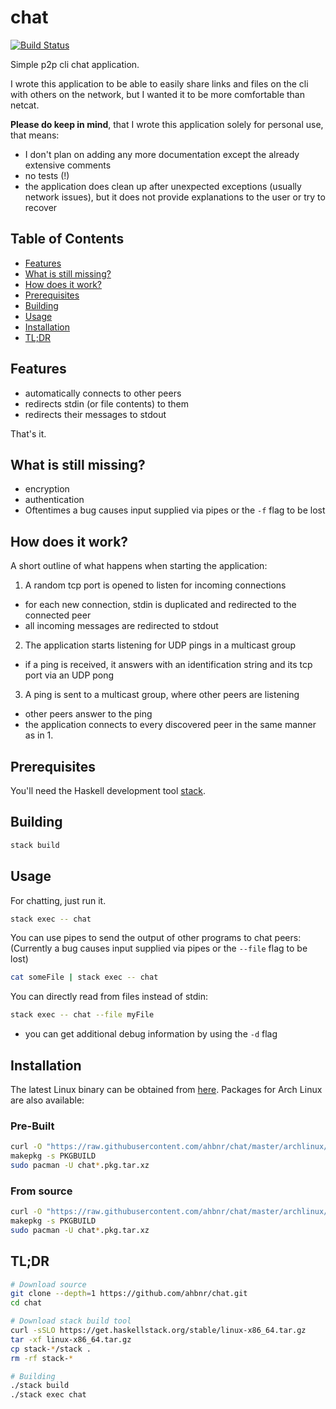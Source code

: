 # chat

[![Build Status](https://ahbnr.de/jenkins/buildStatus/icon?job=chat)](https://ahbnr.de/jenkins/job/chat/)

Simple p2p cli chat application.

I wrote this application to be able to easily share links and files on the cli
with others on the network, but I wanted it to be more comfortable than netcat.

**Please do keep in mind**, that I wrote this application solely for personal use,
that means:

* I don't plan on adding any more documentation except the
  already extensive comments
* no tests (!)
* the application does clean up after unexpected exceptions
  (usually network issues), but it does not provide
  explanations to the user or try to recover

## Table of Contents

* [Features](#features)
* [What is still missing?](#what-is-still-missing)
* [How does it work?](#how-does-it-work)
* [Prerequisites](#prerequisites)
* [Building](#building)
* [Usage](#usage)
* [Installation](#installation)
* [TL;DR](#tldr)

## Features

* automatically connects to other peers
* redirects stdin (or file contents) to them
* redirects their messages to stdout

That's it.

## What is still missing?

* encryption
* authentication
* Oftentimes a bug causes input supplied via pipes or the `-f` flag to be lost

## How does it work?

A short outline of what happens when starting the application:

1. A random tcp port is opened to listen for incoming connections
* for each new connection, stdin is duplicated and redirected to the connected peer
* all incoming messages are redirected to stdout
2. The application starts listening for UDP pings in a multicast group
* if a ping is received, it answers with an identification string and its tcp port
  via an UDP pong
3. A ping is sent to a multicast group, where other peers are listening
* other peers answer to the ping
* the application connects to every discovered peer in the same manner as in 1.

## Prerequisites

You'll need the Haskell development tool [stack](https://haskellstack.org).

## Building

```sh
stack build
```

## Usage

For chatting, just run it.

```sh
stack exec -- chat
```

You can use pipes to send the output of other programs to chat peers:
(Currently a bug causes input supplied via pipes or the `--file` flag to be lost)

```sh
cat someFile | stack exec -- chat
```

You can directly read from files instead of stdin:

```sh
stack exec -- chat --file myFile
```

* you can get additional debug information by using the `-d` flag

## Installation

The latest Linux binary can be obtained from [here](https://ahbnr.de/jenkins/job/chat/lastSuccessfulBuild/artifact/chat).
Packages for Arch Linux are also available:

### Pre-Built

```sh
curl -O "https://raw.githubusercontent.com/ahbnr/chat/master/archlinux/bin/PKGBUILD"
makepkg -s PKGBUILD
sudo pacman -U chat*.pkg.tar.xz
```

### From source

```sh
curl -O "https://raw.githubusercontent.com/ahbnr/chat/master/archlinux/git/PKGBUILD"
makepkg -s PKGBUILD
sudo pacman -U chat*.pkg.tar.xz
```

## TL;DR

```sh
# Download source
git clone --depth=1 https://github.com/ahbnr/chat.git
cd chat

# Download stack build tool
curl -sSLO https://get.haskellstack.org/stable/linux-x86_64.tar.gz
tar -xf linux-x86_64.tar.gz
cp stack-*/stack .
rm -rf stack-*

# Building
./stack build
./stack exec chat
```

